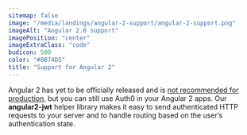 ```yaml
---
sitemap: false
image: "/media/landings/angular-2-support/angular-2-support.png"
imageAlt: "Angular 2.0 support"
imagePosition: "center"
imageExtraClass: "code"
budicon: 500
color: "#0B74D5"
title: "Support for Angular 2"
---
```


Angular 2 has yet to be officially released and is [not recommended for production](http://splintercode.github.io/is-angular-2-ready/), but you can still use Auth0 in your Angular 2 apps. Our **angular2-jwt** helper library makes it easy to send authenticated HTTP requests to your server and to handle routing based on the user’s authentication state.